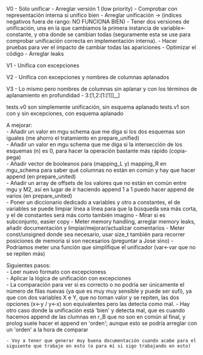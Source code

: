 V0 - Sólo unificar
    - Arreglar versión 1 (low priority)
    - Comprobar con representación interna si unifico bien
        - Arreglar unificación -> (indices negativos fuera de rango: NO FUNCIONA BIEN)
        - Tener dos versiones de unificación, una en la que cambiamos la primera instancia de variable<-constante, y otra donde se cambian todas (seguramente esta se use para comprobar unificación correcta en implementación interna). 
        - Hacer pruebas para ver el impacto de cambiar todas las apariciones 
        - Optimizar el código
        - Arreglar leaks

V1 - Unifica con excepciones

V2 - Unifica con excepciones y nombres de columnas aplanados

V3 - Lo mismo pero nombres de columnas sin aplanar y con los términos de aplanamiento en profundidad
    - 3:[1,2:[1:[1]],_]

tests.v0 son simplemente unificación, sin esquema aplanado
tests.v1 son con y sin excepciones, con esquema aplanado

A mejorar:  
    - Añadir un valor en mgu schema que me diga si los dos esquemas son iguales (me ahorro el tratamiento en prepare_unified)  
    - Añadir un valor en mgu schema que me diga si la intersección de los esquemas (n) es 0, para hacer la operación bastante más rápido (copia-pega)  
    - Añadir vector de booleanos para (mapping_L y) mapping_R en mgu_schema para saber qué columnas no están en común y hay que hacer append (en prepare_united)  
    - Añadir un array de offsets de los valores que no están en común entre mgu y M2, así en lugar de ir haciendo append 1 a 1 puedo hacer append de varios (en prepare_united)  
    - Poner un diccionario dedicado a variables y otro a constantes, el de variables se puede limpiar línea a línea para que la búsqueda sea más corta, y el de constantes será más corto también imagino
    - Mirar si es subconjunto, easier copy
    - Meter memory handling, arreglar memory leaks, añadir documentación y limpiar/mejorar/actualizar comentarios
    - Meter const/unsigned donde sea necesario, usar size_t también para recorrer posiciones de memoria si son necesarios (preguntar a Jose sino)
    - Podríamos meter una función que simplifique el unificador (var<-var que no se repiten más)


Siguientes pasos:  
    - Leer nuevo formato con excepcioness  
    - Aplicar la lógica de unificación con excepciones  
    - La comparación para ver si es correcto o no podría ser únicamente el número de filas nuevas (ya que es muy muy sensible y puede ser sufi), ya que con dos variables X e Y, que no toman valor y se repiten, las dos opciones (x<-y / y<-x) son equivalentes pero las detecta como mal.
        - Hay otro caso donde la unificación está 'bien' y detecta mal, que es cuando hacemos append de las clumnas en r_B que no son en común al final, y prolog suele hacer el append en 'orden'; aunque esto se podría arreglar con un 'orden' a la hora de comparar

    - Voy a tener que generar muy buena documentación cuando acabe para el siguiente que trabaje en esto (o para mí si sigo trabajando en esto)